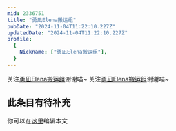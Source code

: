 ```yaml
---
mid: 2336751
title: "勇凪Elena搬运组"
pubDate: "2024-11-04T11:22:10.227Z"
updatedDate: "2024-11-04T11:22:10.227Z"
profile:
  {
    Nickname: ["勇凪Elena搬运组"],
  }
---
```


关注[勇凪Elena搬运组](https://space.bilibili.com/2336751)谢谢喵~ 关注[勇凪Elena搬运组](https://space.bilibili.com/2336751)谢谢喵~

## 此条目有待补充
你可以在[这里](https://github.com/Yuhanawa/VTuber.ICU-Content/edit/master/v/勇凪Elena搬运组/index.md)编辑本文
